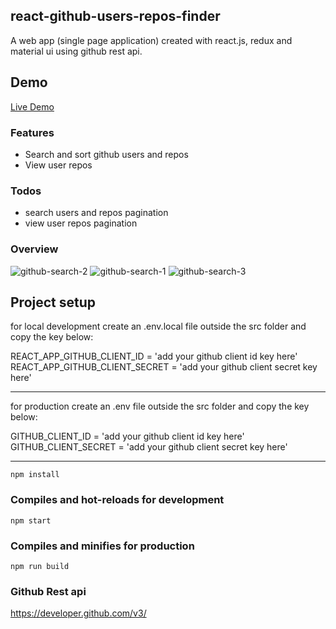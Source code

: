 ## react-github-users-repos-finder

A web app (single page application) created with react.js, redux and material ui using github rest api.

## Demo

[Live Demo](http://github-users-repos-finder.herokuapp.com/)

### Features

- Search and sort github users and repos
- View user repos


### Todos

- search users and repos pagination
- view user repos pagination

### Overview

![github-search-2](https://user-images.githubusercontent.com/16351223/61591912-a7fe1400-abfe-11e9-8762-5e9291f3dc41.png)
![github-search-1](https://user-images.githubusercontent.com/16351223/61591914-a896aa80-abfe-11e9-8b89-3b85f124ebd1.png)
![github-search-3](https://user-images.githubusercontent.com/16351223/61591915-a896aa80-abfe-11e9-968c-070671c2b24c.png)

## Project setup

for local development create an .env.local file outside the src folder and copy the key below:

REACT_APP_GITHUB_CLIENT_ID = 'add your github client id key here'
REACT_APP_GITHUB_CLIENT_SECRET = 'add your github client secret key here'

---

for production create an .env file outside the src folder and copy the key below:

GITHUB_CLIENT_ID = 'add your github client id key here'
GITHUB_CLIENT_SECRET = 'add your github client secret key here'

---

```
npm install
```

### Compiles and hot-reloads for development

```
npm start
```

### Compiles and minifies for production

```
npm run build
```

### Github Rest api

https://developer.github.com/v3/

